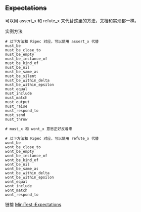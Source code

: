 ## ~~Expectations~~

可以用 assert_x 和 refute_x 来代替这里的方法，文档和实现都一样。

实例方法

```
# 以下方法和 RSpec 对应，可以使用 assert_x 代替
must_be
must_be_close_to
must_be_empty
must_be_instance_of
must_be_kind_of
must_be_nil
must_be_same_as
must_be_silent
must_be_within_delta
must_be_within_epsilon
must_equal
must_include
must_match
must_output
must_raise
must_respond_to
must_send
must_throw

# must_x 和 wont_x 意思正好反着来

# 以下方法和 RSpec 对应，可以使用 refute_x 代替
wont_be
wont_be_close_to
wont_be_empty
wont_be_instance_of
wont_be_kind_of
wont_be_nil
wont_be_same_as
wont_be_within_delta
wont_be_within_epsilon
wont_equal
wont_include
wont_match
wont_respond_to
```

链接 [MiniTest::Expectations](http://www.ruby-doc.org/stdlib-2.1.2/libdoc/minitest/rdoc/MiniTest/Expectations.html)
